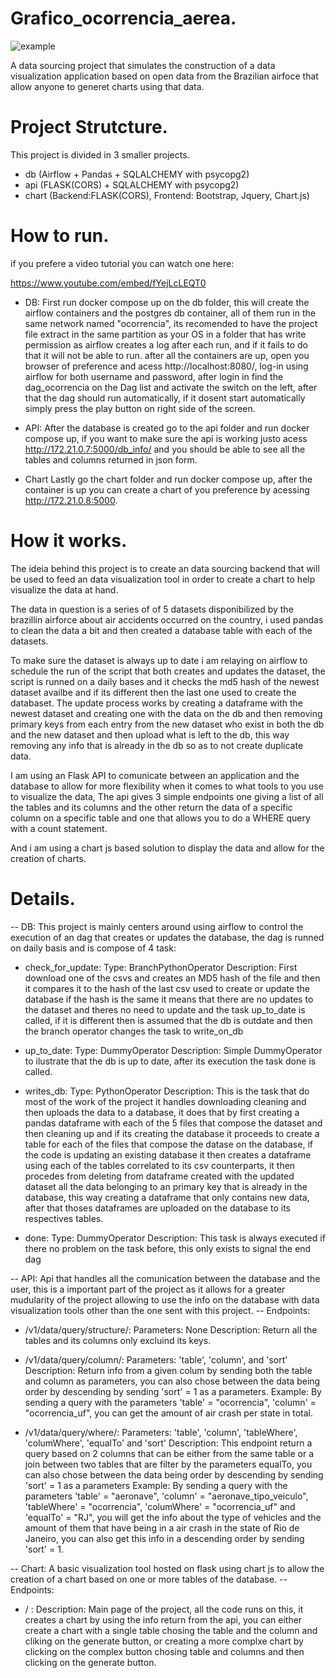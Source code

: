 # Grafico_ocorrencia_aerea.

![example](https://user-images.githubusercontent.com/87736256/186779112-408a3839-575b-4d62-861e-8a4a5f10607e.gif)

<!-- A simple Flask and chart.js project to allow visualization of the Brazilian airfoce data in chart form. -->
A data sourcing project that simulates the construction of a data visualization application based on open data from the Brazilian airfoce that allow anyone to generet charts using that data.

# Project Strutcture.

This project is divided in 3 smaller projects.

- db (Airflow + Pandas + SQLALCHEMY with psycopg2) 
- api (FLASK(CORS) + SQLALCHEMY with psycopg2)
- chart (Backend:FLASK(CORS), Frontend: Bootstrap, Jquery, Chart.js)

# How to run.

if you prefere a video tutorial you can watch one here:

https://www.youtube.com/embed/fYejLcLEQT0

- DB:
First run docker compose up on the db folder, this will create the airflow containers and the postgres db container, all of them run in the same network named "ocorrencia", its recomended to have the project file extract in the same partition as your OS in a folder that has write permission as airflow creates a log after each run, and if it fails to do that it will not be able to run.
after all the containers are up, open you browser of preference and acess http://localhost:8080/, log-in using airflow for both username and password, after login in find the dag_ocorrencia on the Dag list and activate the switch on the left, after that the dag should run automatically, if it dosent start automatically simply press the play button on right side of the screen.

- API:
After the database is created go to the api folder and run docker compose up, if you want to make sure the api is working justo acess http://172.21.0.7:5000/db_info/ and you should be able to see all the tables and columns returned in json form.

- Chart
Lastly go the chart folder and run docker compose up, after the container is up you can create a chart of you preference by acessing http://172.21.0.8:5000.


# How it works.
The ideia behind this project is to create an data sourcing backend that will be used to feed an data visualization tool in order to create a chart to help visualize the data at hand.

The data in question is a series of of 5 datasets disponibilized by the brazillin airforce about air accidents occurred on the country, i used pandas to clean the data a bit and then created a database table with each of the datasets.

To make sure the dataset is always up to date i am relaying on airflow to schedule the run of the script that both creates and updates the dataset, the script is runned on a daily bases and it checks the md5 hash of the newest dataset availbe and if its different then the last one used to create the databaset.
The update process works by creating a dataframe with the newest dataset and creating one with the data on the db and then removing primary keys from each entry from the new dataset who exist in both the db and the new dataset and then upload what is left to the db, this way removing any info that is already in the db so as to not create duplicate data.

I am using an Flask API to comunicate between an application and the database to allow for more flexibility when it comes to what tools to you use to visualize the data, The api gives 3 simple endpoints one giving a list of all the tables and its columns and the other return the data of a specific column on a specific table and one that allows you to do a WHERE query with a count statement.

And i am using a chart js based solution to display the data and allow for the creation of charts.

# Details.
-- DB:
This project is mainly centers around using airflow to control the execution of an dag that creates or updates the database, the dag is runned on daily basis and is compose of 4 task:
* check_for_update:
    Type: BranchPythonOperator
    Description: First download one of the csvs and creates an MD5 hash of the file and then it compares it to the hash of the last csv used to create or update
    the database if the hash is the same it means that there are no updates to the dataset and theres no need to update and the task up_to_date is called, if it is different then is assumed that the db is outdate and then the branch operator changes the task to write_on_db
* up_to_date:
    Type: DummyOperator
    Description: Simple DummyOperator to ilustrate that the db is up to date, after its execution the task done is called.

* writes_db:
    Type: PythonOperator
    Description: This is the task that do most of the work of the project it handles downloading cleaning and then uploads the data to a database, it does that by first creating a pandas dataframe with each of the 5 files that compose the dataset and then cleaning up and if its creating the database it proceeds to create a table for each of the files that compose the datase on the database,
    if the code is updating an existing database it then creates a dataframe using each of the tables correlated to its csv counterparts, it then procedes from deleting from dataframe created with the updated dataset all the data belonging to an primary key that is already in the database, this way creating a dataframe that only contains new data, after that thoses dataframes
    are uploaded on the database to its respectives tables.

* done:
    Type: DummyOperator
    Description: This task is always executed if there no problem on the task before, this only exists to signal the end dag

-- API:
Api that handles all the comunication between the database and the user, this is a important part of the project as it allows for a greater mudularity of the project allowing to use the info on the database with data visualization tools other than the one sent with this project.
-- Endpoints:

* /v1/data/query/structure/:
  Parameters: None
  Description: Return all the tables and its columns only excluind its keys.

* /v1/data/query/column/: 
  Parameters: 'table', 'column', and 'sort'
  Description: Return info from a given colum by sending both the table and column as parameters, you can also chose between the data being order by descending by sending 'sort' = 1 as a parameters.
  Example: By sending a query with the parameters 'table' = "ocorrencia", 'column' = "ocorrencia_uf", you can get the amount of air crash per state in total.

* /v1/data/query/where/:
  Parameters: 'table', 'column', 'tableWhere', 'columWhere', 'equalTo' and 'sort'
  Description:  This endpoint return a query based on 2 columns that can be either from the same table or a join between two tables that are filter by the parameters equalTo, you can also chose between the data being order by descending by sending 'sort' = 1 as a parameters
  Example: By sending a query with the parameters 'table' = "aeronave", 'column' = "aeronave_tipo_veiculo", 'tableWhere' = "ocorrencia", 'columWhere' = "ocorrencia_uf" and 'equalTo' = "RJ", you will get the info about the type of vehicles and the amount of them that have being in a air crash in the state of Rio de Janeiro, you can also get this info in a descending order by sending 'sort' = 1.

-- Chart:
A basic visualization tool hosted on flask using chart js to allow the creation of a chart based on one or more tables of the database.
-- Endpoints:

* / :
  Description: Main page of the project, all the code runs on this, it creates a chart by using the info return from the api, you can either create a chart with a single table chosing the table and the column and cliking on the generate button, or creating a more complxe chart by clicking on the complex button chosing table and columns and then clicking on the generate button.




